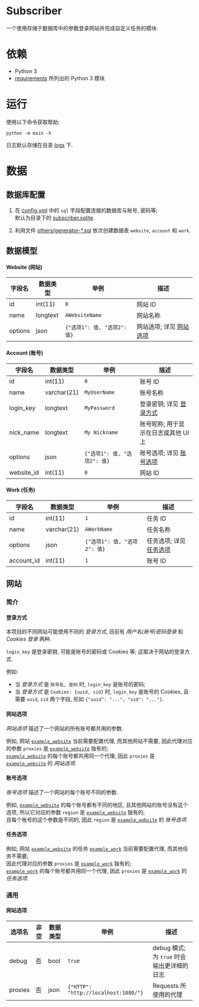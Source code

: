 # Subscriber

一个使用存储于数据库中的参数登录网站并完成自定义任务的模块.

# 依赖

- Python 3
- [requirements] 所列出的 Python 3 模块

# 运行

使用以下命令获取帮助:

```shell
python -m main -h
```

日志默认存储在目录 [logs] 下.

# 数据

## 数据库配置

1. 在 [config.yml] 中的 `sql` 字段配置连接的数据库与账号, 密码等;  
   默认为目录下的 [subscriber.sqlite].

2. 利用文件 [others/generator-*.sql] 依次创建数据表 `website`, `account` 和 `work`.

## 数据模型

#### Website (网站)

| 字段名  | 数据类型 | 举例                         | 描述                      |
| ------- | -------- | ---------------------------- | ------------------------- |
| id      | int(11)  | `0`                          | 网站 ID                   |
| name    | longtext | `AWebsiteName`               | 网站名称                  |
| options | json     | `{"选项1": 值, "选项2": 值}` | 网站选项; 详见 [网站选项] |

#### Account (账号)

| 字段名     | 数据类型    | 举例                         | 描述                                 |
| ---------- | ----------- | ---------------------------- | ------------------------------------ |
| id         | int(11)     | `0`                          | 账号 ID                              |
| name       | varchar(21) | `MyUserName`                 | 账号名称                             |
| login_key  | longtext    | `MyPassword`                 | 登录密钥; 详见 [登录方式]            |
| nick_name  | longtext    | `My Nickname`                | 账号昵称; 用于显示在日志或其他 UI 上 |
| options    | json        | `{"选项1": 值, "选项2": 值}` | 账号选项; 详见 [账号选项]            |
| website_id | int(11)     | `0`                          | 网站 ID                              |

#### Work (任务)

| 字段名     | 数据类型    | 举例                         | 描述                      |
| ---------- | ----------- | ---------------------------- | ------------------------- |
| id         | int(11)     | `1`                          | 任务 ID                   |
| name       | varchar(21) | `AWorkName`                  | 任务名称                  |
| options    | json        | `{"选项1": 值, "选项2": 值}` | 任务选项; 详见 [任务选项] |
| account_id | int(11)     | `1`                          | 账号 ID                   |

## 网站

### 简介

#### 登录方式

本项目的不同网站可能使用不同的 _登录方式_, 目前有 _用户名(账号)密码登录_ 和 _Cookies 登录_ 两种.

`login_key` 是登录密钥, 可能是账号的密码或 Cookies 等; 这取决于网站的登录方式.

例如:

- 当 _登录方式_ 是 `账号名, 密码` 时, `login_key` 是账号的密码;
- 当 _登录方式_ 是 `Cookies: {uuid, sid}` 时, `login_key` 是账号的 Cookies, 且需要 `uuid`, `sid` 两个字段,
  形如 `{"uuid": "...", "sid": "..."}`.

#### 网站选项

_网站选项_ 描述了一个网站的所有账号都共用的参数.

例如, 网站 [`example_website`] 当前需要配置代理, 而其他网站不需要,
因此代理对应的参数 `proxies` 是 [`example_website`] 独有的;  
[`example_website`] 的每个账号都共用同一个代理, 因此 `proxies` 是 [`example_website`] 的 _网站选项_.

#### 账号选项

_账号选项_ 描述了一个网站的每个账号不同的参数.

例如, [`example_website`] 的每个账号都有不同的地区, 且其他网站的账号没有这个选项,
所以它对应的参数 `region` 是 [`example_website`] 独有的;  
且每个账号的这个参数是不同的, 因此 `region` 是 [`example_website`] 的 _账号选项_.

#### 任务选项

例如, 网站 [`example_website`] 的任务 [`example_work`] 当前需要配置代理, 而其他任务不需要,  
因此代理对应的参数 `proxies` 是 [`example_work`] 独有的;  
[`example_work`] 的每个账号都共用同一个代理, 因此 `proxies` 是 [`example_work`] 的 _任务选项_.

### 通用

#### 网站选项

| 选项名  | 非空 | 数据类型 | 举例                                 | 描述                                       |
| ------- | ---- | -------- | ------------------------------------ | ------------------------------------------ |
| debug   | 否   | bool     | `true`                               | debug 模式; 为 `true` 时会输出更详细的日志 |
| proxies | 否   | json     | `{"HTTP": "http://localhost:1080/"}` | Requests 所使用的代理                      |

[登录方式]: #登录方式
[网站选项]: #网站选项
[账号选项]: #账号选项
[任务选项]: #任务选项
[logs]: logs/
[main.py]: main.py
[config.yml]: config.yml
[others/generator-*.sql]: others/
[requirements]: requirements
[subscriber.sqlite]: subscriber.sqlite
[`example_website`]: websites/example_website/
[`example_work`]: websites/example_website/example_work.py
